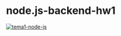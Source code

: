 # node.js-backend-hw1

<a href="https://ibb.co/gWhpxrS"><img src="https://i.ibb.co/gWhpxrS/tema1-node-js.png" alt="tema1-node-js" border="0" /></a>
